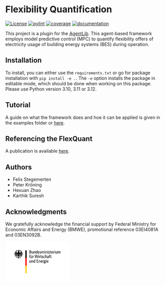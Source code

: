# Flexibility Quantification
[![License](https://img.shields.io/badge/License-BSD%203--Clause-blue.svg)](https://opensource.org/licenses/BSD-3-Clause)
[![pylint](https://rwth-ebc.github.io/AgentLib-FlexQuant/main/pylint/pylint.svg)](https://rwth-ebc.github.io/AgentLib-FlexQuant/main/pylint/pylint.html)
[![coverage](https://rwth-ebc.github.io/AgentLib-FlexQuant/main/coverage/badge.svg)](https://rwth-ebc.github.io/AgentLib-FlexQuant/main/coverage)
[![documentation](https://rwth-ebc.github.io/AgentLib-FlexQuant/main/docs/doc.svg)](https://rwth-ebc.github.io/AgentLib-FlexQuant/main/docs/index.html)

This project is a plugin for the [AgentLib](https://github.com/RWTH-EBC/AgentLib). This agent-based framework employs model predictive control (MPC) to quantify flexibility offers of electricity usage of building energy systems (BES) during operation.

## Installation
To install, you can either use the ``requirements.txt`` or go for package installation with ``pip install -e .``.
The ``-e`` option installs the package in editable mode, which should be done when working on this package. Please use Python version 3.10, 3.11 or 3.12.

## Tutorial
A guide on what the framework does and hoe it can be applied is given in the examples folder or [here](https://rwth-ebc.github.io/AgentLib-FlexQuant/main/docs/tutorials.html). 

## Referencing the FlexQuant
A publication is available [here](https://www.sciencedirect.com/science/article/pii/S0378778825002300).

## Authors
- Felix Stegemerten 
- Peter Kröning
- Hexuan Zhao
- Karthik Suresh

## Acknowledgments
We gratefully acknowledge the financial support by Federal Ministry for Economic Affairs and Energy (BMWE), promotional reference 03EI4081A and 03EN3092B.

<img src="https://raw.githubusercontent.com/RWTH-EBC/AgentLib-FlexQuant/main/docs/images/BMWK.png" alt="BMWK" width="200"/>

